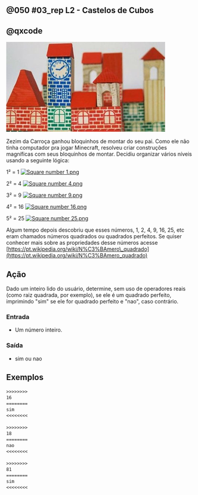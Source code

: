 ## @050 #03_rep L2 - Castelos de Cubos
## @qxcode

![](__capa.jpg)

Zezim da Carroça ganhou bloquinhos de montar do seu pai. Como ele não tinha computador pra jogar Minecraft, resolveu criar construções magníficas com seus bloquinhos de montar. Decidiu organizar vários níveis usando a seguinte lógica:

1² = 1 [![Square number 1.png](https://upload.wikimedia.org/wikipedia/commons/7/78/Square_number_1.png)](quadrado1.png)

2² = 4 [![Square number 4.png](https://upload.wikimedia.org/wikipedia/commons/e/e1/Square_number_4.png)](quadrado2.png)

3² = 9 [![Square number 9.png](https://upload.wikimedia.org/wikipedia/commons/4/4c/Square_number_9.png)](quadrado9.png)  

4² = 16 [![Square number 16.png](https://upload.wikimedia.org/wikipedia/commons/f/f8/Square_number_16.png)](quadrado16.png)  

5² = 25 [![Square number 25.png](https://upload.wikimedia.org/wikipedia/commons/0/0a/Square_number_25.png)](quadrado25.png)

Algum tempo depois descobriu que esses números, 1, 2, 4, 9, 16, 25, etc eram chamados números quadrados ou quadrados perfeitos. Se quiser conhecer mais sobre as propriedades desse números acesse [https://pt.wikipedia.org/wiki/N%C3%BAmero\_quadrado](https://pt.wikipedia.org/wiki/N%C3%BAmero_quadrado)

## Ação

Dado um inteiro lido do usuário, determine, sem uso de operadores reais  
(como raiz quadrada, por exemplo), se ele é um quadrado perfeito, imprimindo "sim" se ele for quadrado perfeito e "nao", caso contrário.  

### Entrada

- Um número inteiro.  

### Saída

- sim ou nao

## Exemplos

```
>>>>>>>>
16
========
sim
<<<<<<<<

>>>>>>>>
18
========
nao
<<<<<<<<

>>>>>>>>
81
========
sim
<<<<<<<<
```

#

<!---
>>>>>>>>
0
========
nao
<<<<<<<<

>>>>>>>>
5
========
nao
<<<<<<<<

>>>>>>>>
1
========
sim
<<<<<<<<

>>>>>>>>
4
========
sim
<<<<<<<<

>>>>>>>>
35
========
nao
<<<<<<<<

>>>>>>>>
140
========
nao
<<<<<<<<

>>>>>>>>
6084
========
sim
<<<<<<<<
--->